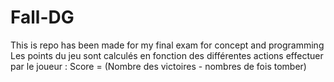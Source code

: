 # Fall-DG
This is repo has been made for my final exam for concept and programming
Les points du jeu sont calculés en fonction des différentes actions effectuer par le joueur : Score = (Nombre des victoires - nombres de fois tomber)
